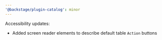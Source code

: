 ```yaml
---
'@backstage/plugin-catalog': minor
---
```


Accessibility updates:

- Added screen reader elements to describe default table `Action` buttons
